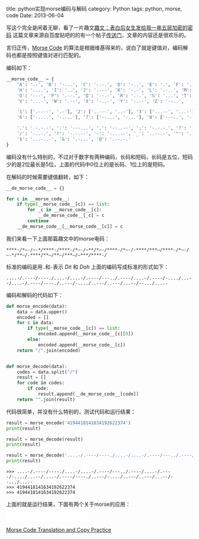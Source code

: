 title: python实现morse编码与解码
category: Python
tags: python, morse, code
Date: 2013-06-04

写这个完全是闲着无聊，看了一片趣文[趣文：表白后女生发给我一串五层加密的密码](http://blog.jobbole.com/40628/?utm_source=rss&utm_medium=rss&utm_campaign=draft-created-on-20130531-at-1028-am) 这篇文章来源自百度贴吧的的有一个帖子[传送门](http://tieba.baidu.com/f?kz=529691897)，文章的内容还是很欢乐的。

言归正传，[Morse Code](http://zh.wikipedia.org/zh/%E6%91%A9%E5%B0%94%E6%96%AF%E7%94%B5%E7%A0%81) 的算法是根据维基得来的，说白了就是键值对，编码解码也都是按照键值对进行匹配的。

编码如下：

```python
__morse_code__ = {
    'A': '.-', 'B': '-...', 'C': '-.-.', 'D': '-..', 'E': '.', 'F': '..-.', 'G': '--.',
    'H': '....', 'I': '..', 'J': '.---', 'K': '-.-', 'L': '.-..', 'M': '--', 'N': '-.',
    'O': '---', 'P': '.--.', 'Q': '--.-', 'R': '.-.', 'S': '...', 'T': '-', 'U': '..-',
    'V': '...-', 'W': '.--', 'X': '-..-', 'Y': '-.--', 'Z': '--..',

    '1': ['.----', '.-'], '2': ['..---', '..-'], '3': ['...--', '...-'], '4': ['....-', '....-'], '5': ['.....', '.'],
    '6': ['-....', '-....'], '7': ['--...', '-...'], '8': ['---..', '-..'], '9': ['----.', '-.'], '0': ['-----', '-'],

    '.': '.-.-.-', ':': '---...', ',': '--..--', ';': '-.-.-.', '?': '..--..', '=': '-...-', "'": '.---.',
    '/': '-..-.', '!': '-.-.--', '-': '-....-', '_': '..--.-', '"': '.-..-.', '(': '-.--.', ')': '-.--.-',
    '$': '...-..-', '&': '.-...', '@': '.--.-.'
}
```

编码没有什么特别的，不过对于数字有两种编码，长码和短码，长码是五位，短码少的是2位最长是5位，上面的代码中0位上的是长码、1位上的是短码。

在解码的时候需要键值翻转，如下：

```python
__de_morse_code__ = {}

for c in __morse_code__:
    if type(__morse_code__[c]) == list:
        for _c in __morse_code__[c]:
            __de_morse_code__[_c] = c
        continue
    __de_morse_code__[__morse_code__[c]] = c
```

我们来看一下上面那篇趣文中的morse电码：

```
****-/*—-/—-*/****-/****-/*—-/—**/*—-/****-/*—-/-****/***–/****-/*—-/—-*/**—/-****/**—/**—/***–/–***/****-/
```

标准的编码是用`.`和`-`表示 *Dit* 和 *Dah* 上面的编码写成标准的形式如下：

```
....-/.----/----./....-/....-/.----/---../.----/....-/.----/-..../...--/....-/.----/----./..---/-..../..---/..---/...--/--.../....-
```

编码和解码的代码如下：

```python
def morse_encode(data):
    data = data.upper()
    encoded = []
    for c in data:
        if type(__morse_code__[c]) == list:
            encoded.append(__morse_code__[c][0])
        else:
            encoded.append(__morse_code__[c])
    return "/".join(encoded)


def morse_decode(data):
    codes = data.split("/")
    result = []
    for code in codes:
        if code:
            result.append(__de_morse_code__[code])
    return "".join(result)
```

代码很简单，并没有什么特别的，测试代码和运行结果：

```python
result = morse_encode('4194418141634192622374')
print(result)

result = morse_decode(result)
print(result)

result = morse_decode('....-/.----/----./....-/....-/.----/---../.----/....-/.----/-..../...--/....-/.----/----./..---/-..../..---/..---/...--/--.../....-')
print(result)
```

```pycon
>>> ....-/.----/----./....-/....-/.----/---../.----/....-/.----/-..../...--/....-/.----/----./..---/-..../..---/..---/...--/--.../....-
>>> 4194418141634192622374
>>> 4194418141634192622374
```

上面的就是运行结果，下面有两个关于morse的应用：

<iframe src="//zh.wikipedia.org/wiki/File:TVB_News_Theme_Song_Extract.ogg?embedplayer=yes" width="220" height="23" frameborder="0" webkitAllowFullScreen mozallowfullscreen allowFullScreen></iframe>

[Morse Code Translation and Copy Practice](http://www.omnicron.com/~ford/java/NMorse.html)
